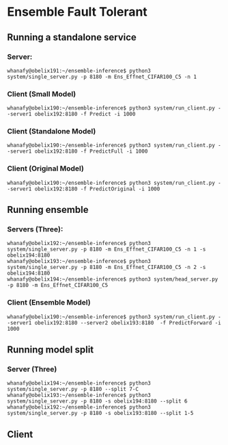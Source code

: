 # Ensemble Fault Tolerant


## Running a standalone service 
### Server:
```
whanafy@obelix191:~/ensemble-inference$ python3 system/single_server.py -p 8180 -m Ens_Effnet_CIFAR100_C5 -n 1
```
### Client (Small Model)
```
whanafy@obelix190:~/ensemble-inference$ python3 system/run_client.py --server1 obelix192:8180 -f Predict -i 1000
```

### Client (Standalone Model)
```
whanafy@obelix190:~/ensemble-inference$ python3 system/run_client.py --server1 obelix192:8180 -f PredictFull -i 1000
```

### Client (Original Model)
```
whanafy@obelix190:~/ensemble-inference$ python3 system/run_client.py --server1 obelix192:8180 -f PredictOriginal -i 1000
```

## Running ensemble  
### Servers (Three):
```
whanafy@obelix192:~/ensemble-inference$ python3 system/single_server.py -p 8180 -m Ens_Effnet_CIFAR100_C5 -n 1 -s obelix194:8180
whanafy@obelix193:~/ensemble-inference$ python3 system/single_server.py -p 8180 -m Ens_Effnet_CIFAR100_C5 -n 2 -s obelix194:8180
whanafy@obelix194:~/ensemble-inference$ python3 system/head_server.py -p 8180 -m Ens_Effnet_CIFAR100_C5

```

### Client (Ensemble Model)
```
whanafy@obelix190:~/ensemble-inference$ python3 system/run_client.py --server1 obelix192:8180 --server2 obelix193:8180  -f PredictForward -i 1000
```


## Running model split
### Server (Three)
```
whanafy@obelix194:~/ensemble-inference$ python3 system/single_server.py -p 8180 --split 7-C
whanafy@obelix193:~/ensemble-inference$ python3 system/single_server.py -p 8180 -s obelix194:8180 --split 6
whanafy@obelix192:~/ensemble-inference$ python3 system/single_server.py -p 8180 -s obelix193:8180 --split 1-5
```

## Client
